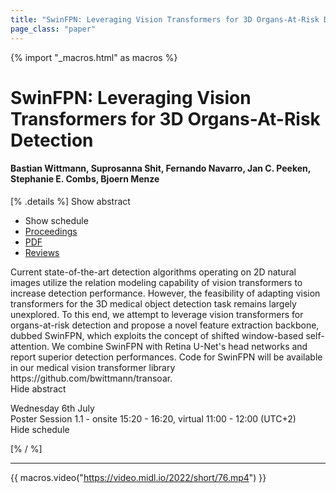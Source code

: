 ```yaml
---
title: "SwinFPN: Leveraging Vision Transformers for 3D Organs-At-Risk Detection"
page_class: "paper"
---
```


{% import "_macros.html" as macros %}

# SwinFPN: Leveraging Vision Transformers for 3D Organs-At-Risk Detection

#### Bastian Wittmann, Suprosanna Shit, Fernando Navarro, Jan C. Peeken, Stephanie E. Combs, Bjoern Menze

[% .details %]
<a class="toggle_visibility" data-selector=".abstract" data-level="3">Show abstract</a>
- <a class="toggle_visibility" data-selector=".schedule" data-level="3">Show schedule</a>
- <a href="">Proceedings</a>
- <a href="https://openreview.net/pdf?id=yiIz7DhgRU5">PDF</a>
- <a href="https://openreview.net/forum?id=yiIz7DhgRU5">Reviews</a>

<p>
    <span class="abstract">
        Current state-of-the-art detection algorithms operating on 2D natural images utilize the relation modeling capability of vision transformers to increase detection performance. However, the feasibility of adapting vision transformers for the 3D medical object detection task remains largely unexplored. To this end, we attempt to leverage vision transformers for organs-at-risk detection and propose a novel feature extraction backbone, dubbed SwinFPN, which exploits the concept of shifted window-based self-attention. We combine SwinFPN with Retina U-Net's head networks and report superior detection performances. Code for SwinFPN will be available in our medical vision transformer library https://github.com/bwittmann/transoar.
        <br>
        <span class="actions"><a class="toggle_visibility" data-level="2">Hide abstract</a></span>
    </span>
</p>

<p>
    <span class="schedule">
        Wednesday 6th July<br>Poster Session 1.1 - onsite 15:20 - 16:20, virtual 11:00 - 12:00 (UTC+2)
        <br>
        <span class="actions"><a class="toggle_visibility" data-level="2">Hide schedule</a></span>
    </span>
</p>

[% / %]


---
{{ macros.video("https://video.midl.io/2022/short/76.mp4") }}
